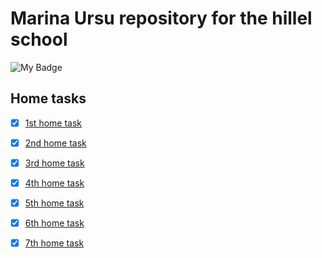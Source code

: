 # Marina Ursu repository for the hillel school
![My Badge](https://github.com/marinaursu/-/blob/main/home_tasks/badge.svg) 


## Home tasks

- [x] [1st home task](https://github.com/marinaursu/-/blob/main/home_tasks/dz1.py)
- [x] [2nd home task](https://github.com/marinaursu/-/blob/main/home_tasks/dz2.py)
- [X] [3rd home task](https://github.com/marinaursu/-/blob/main/dz3.py)
- [X] [4th home task](https://github.com/marinaursu/-/blob/main/dz4.py)
- [X] [5th home task](https://github.com/marinaursu/-/blob/main/dz5.py)
- [X] [6th home task](https://github.com/marinaursu/-/blob/e9cde1513ec810adb40095ad381a0c41c039987e/home_tasks/%D0%B4%D0%BE%D0%BC%D0%B0%D1%88%D0%BA%D0%B0%206.docx)
- [x] [7th home task](https://github.com/marinaursu/-/blob/main/dz7.py)






